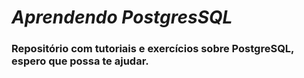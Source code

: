 # *Aprendendo PostgresSQL*
### Repositório com tutoriais e exercícios sobre PostgreSQL, espero que possa te ajudar.
